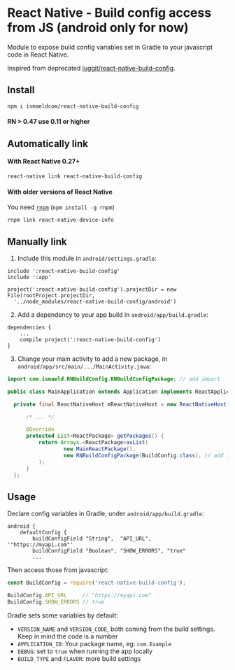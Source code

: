 # React Native - Build config access from JS (android only for now)

Module to expose build config variables set in Gradle to your javascript code in React Native.

Inspired from deprecated [luggit/react-native-build-config](https://github.com/luggit/react-native-build-config).

## Install

```shell
npm i ismaeldcom/react-native-build-config
```

#### RN > 0.47 use 0.11 or higher

## Automatically link

#### With React Native 0.27+

```shell
react-native link react-native-build-config
```

#### With older versions of React Native

You need [`rnpm`](https://github.com/rnpm/rnpm) (`npm install -g rnpm`)

```shell
rnpm link react-native-device-info
```

## Manually link

1. Include this module in `android/settings.gradle`:
  
  ```
  include ':react-native-build-config'
  include ':app'

  project(':react-native-build-config').projectDir = new File(rootProject.projectDir,
    '../node_modules/react-native-build-config/android')
  ```
2. Add a dependency to your app build in `android/app/build.gradle`:
  
  ```
  dependencies {
      ...
      compile project(':react-native-build-config')
  }
  ```
3. Change your main activity to add a new package, in `android/app/src/main/.../MainActivity.java`:
  
  ```java
  import com.ismaeld.RNBuildConfig.RNBuildConfigPackage; // add import

public class MainApplication extends Application implements ReactApplication {

    private final ReactNativeHost mReactNativeHost = new ReactNativeHost(this) {

        /* ... */

        @Override
        protected List<ReactPackage> getPackages() {
            return Arrays.<ReactPackage>asList(
                    new MainReactPackage(),
                    new RNBuildConfigPackage(BuildConfig.class), // add the package here
            );
        }
    };
  ```


## Usage

Declare config variables in Gradle, under `android/app/build.gradle`:

```
android {
    defaultConfig {
        buildConfigField "String",  "API_URL",     '"https://myapi.com"'
        buildConfigField "Boolean", "SHOW_ERRORS", "true"
        ...
```

Then access those from javascript:

```js
const BuildConfig = require('react-native-build-config');

BuildConfig.API_URL     // "https://myapi.com"
BuildConfig.SHOW_ERRORS // true
```

Gradle sets some variables by default:

- `VERSION_NAME` and `VERSION_CODE`, both coming from the build settings. Keep in mind the code is a number
- `APPLICATION_ID`: Your package name, eg: `com.Example`
- `DEBUG`: set to `true` when running the app locally
- `BUILD_TYPE` and `FLAVOR`: more build settings
